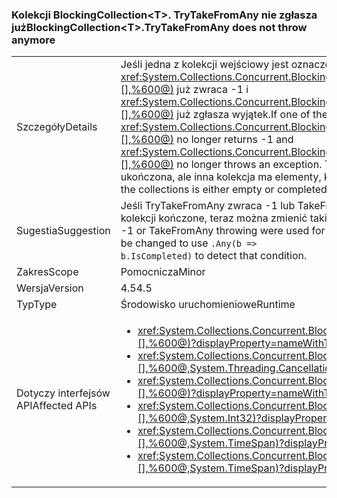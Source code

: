 ### <a name="blockingcollectionlttgttrytakefromany-does-not-throw-anymore"></a><span data-ttu-id="4f896-101">Kolekcji BlockingCollection&lt;T&gt;. TryTakeFromAny nie zgłasza już</span><span class="sxs-lookup"><span data-stu-id="4f896-101">BlockingCollection&lt;T&gt;.TryTakeFromAny does not throw anymore</span></span>

|   |   |
|---|---|
|<span data-ttu-id="4f896-102">Szczegóły</span><span class="sxs-lookup"><span data-stu-id="4f896-102">Details</span></span>|<span data-ttu-id="4f896-103">Jeśli jedna z kolekcji wejściowy jest oznaczona Ukończono <xref:System.Collections.Concurrent.BlockingCollection%601.TryTakeFromAny(System.Collections.Concurrent.BlockingCollection{%600}[],%600@)> już zwraca -1 i <xref:System.Collections.Concurrent.BlockingCollection%601.TakeFromAny(System.Collections.Concurrent.BlockingCollection{%600}[],%600@)> już zgłasza wyjątek.</span><span class="sxs-lookup"><span data-stu-id="4f896-103">If one of the input collections is marked completed, <xref:System.Collections.Concurrent.BlockingCollection%601.TryTakeFromAny(System.Collections.Concurrent.BlockingCollection{%600}[],%600@)> no longer returns -1 and <xref:System.Collections.Concurrent.BlockingCollection%601.TakeFromAny(System.Collections.Concurrent.BlockingCollection{%600}[],%600@)> no longer throws an exception.</span></span> <span data-ttu-id="4f896-104">Ta zmiana umożliwia pracę z wykorzystaniem kolekcji, kiedy jedna z kolekcji jest pusta lub ukończona, ale inna kolekcja ma elementy, które mogą zostać pobrane.</span><span class="sxs-lookup"><span data-stu-id="4f896-104">This change makes it possible to work with collections when one of the collections is either empty or completed, but the other collection still has items that can be retrieved.</span></span>|
|<span data-ttu-id="4f896-105">Sugestia</span><span class="sxs-lookup"><span data-stu-id="4f896-105">Suggestion</span></span>|<span data-ttu-id="4f896-106">Jeśli TryTakeFromAny zwraca -1 lub TakeFromAny zgłaszanie zostały użyte do celów przepływu sterowania w przypadku blokowania kolekcji kończone, teraz można zmienić takie kodu do użycia <code>.Any(b =&gt; b.IsCompleted)</code> wykryć tego warunku.</span><span class="sxs-lookup"><span data-stu-id="4f896-106">If TryTakeFromAny returning -1 or TakeFromAny throwing were used for control-flow purposes in cases of a blocking collection being completed, such code should now be changed to use <code>.Any(b =&gt; b.IsCompleted)</code> to detect that condition.</span></span>|
|<span data-ttu-id="4f896-107">Zakres</span><span class="sxs-lookup"><span data-stu-id="4f896-107">Scope</span></span>|<span data-ttu-id="4f896-108">Pomocnicza</span><span class="sxs-lookup"><span data-stu-id="4f896-108">Minor</span></span>|
|<span data-ttu-id="4f896-109">Wersja</span><span class="sxs-lookup"><span data-stu-id="4f896-109">Version</span></span>|<span data-ttu-id="4f896-110">4.5</span><span class="sxs-lookup"><span data-stu-id="4f896-110">4.5</span></span>|
|<span data-ttu-id="4f896-111">Typ</span><span class="sxs-lookup"><span data-stu-id="4f896-111">Type</span></span>|<span data-ttu-id="4f896-112">Środowisko uruchomieniowe</span><span class="sxs-lookup"><span data-stu-id="4f896-112">Runtime</span></span>|
|<span data-ttu-id="4f896-113">Dotyczy interfejsów API</span><span class="sxs-lookup"><span data-stu-id="4f896-113">Affected APIs</span></span>|<ul><li><xref:System.Collections.Concurrent.BlockingCollection%601.TakeFromAny(System.Collections.Concurrent.BlockingCollection{%600}[],%600@)?displayProperty=nameWithType></li><li><xref:System.Collections.Concurrent.BlockingCollection%601.TakeFromAny(System.Collections.Concurrent.BlockingCollection{%600}[],%600@,System.Threading.CancellationToken)?displayProperty=nameWithType></li><li><xref:System.Collections.Concurrent.BlockingCollection%601.TryTakeFromAny(System.Collections.Concurrent.BlockingCollection{%600}[],%600@)?displayProperty=nameWithType></li><li><xref:System.Collections.Concurrent.BlockingCollection%601.TryTakeFromAny(System.Collections.Concurrent.BlockingCollection{%600}[],%600@,System.Int32)?displayProperty=nameWithType></li><li><xref:System.Collections.Concurrent.BlockingCollection%601.TryTakeFromAny(System.Collections.Concurrent.BlockingCollection{%600}[],%600@,System.TimeSpan)?displayProperty=nameWithType></li><li><xref:System.Collections.Concurrent.BlockingCollection%601.TryTakeFromAny(System.Collections.Concurrent.BlockingCollection{%600}[],%600@,System.TimeSpan)?displayProperty=nameWithType></li></ul>|

